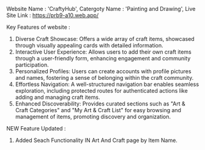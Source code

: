 Website Name : 'CraftyHub',
Catergoty Name : 'Painting and Drawing',
Live Site Link : https://prb9-a10.web.app/

Key Features of website :

1. Diverse Craft Showcase: Offers a wide array of craft items, showcased through visually appealing cards with detailed information.
2. Interactive User Experience: Allows users to add their own craft items through a user-friendly form, enhancing engagement and community participation.
3. Personalized Profiles: Users can create accounts with profile pictures and names, fostering a sense of belonging within the craft community.
4. Effortless Navigation: A well-structured navigation bar enables seamless exploration, including protected routes for authenticated actions like adding and managing craft items.
5. Enhanced Discoverability: Provides curated sections such as "Art & Craft Categories" and "My Art & Craft List" for easy browsing and management of items, promoting discovery and organization.

NEW Feature Updated :

1. Added Seach Functionality IN Art And Craft page by Item Name.

